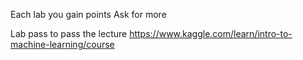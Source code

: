 Each lab you gain points
Ask for more

Lab pass to pass the lecture
https://www.kaggle.com/learn/intro-to-machine-learning/course